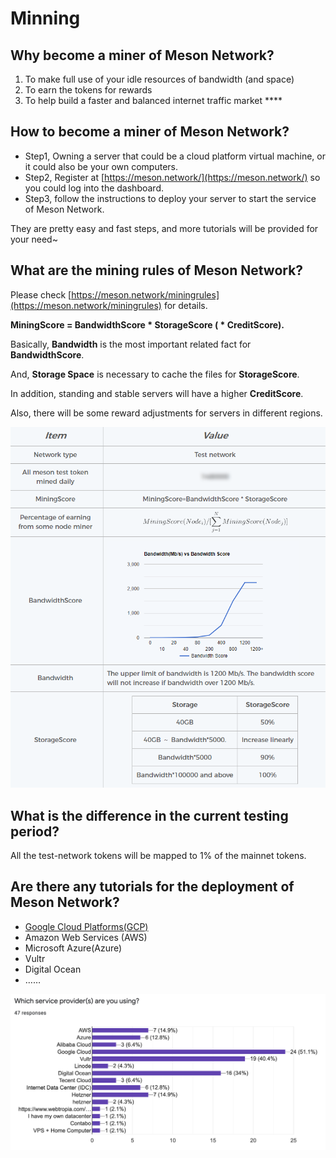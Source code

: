 # Minning

## **Why become a miner of Meson Network?**

1. To make full use of your idle resources of bandwidth \(and space\)
2. To earn the tokens for rewards
3. To help build a faster and balanced internet traffic market ****

## How to become a miner of Meson Network?

* Step1, Owning a server that could be a cloud platform virtual machine, or it could also be your own computers.
* Step2, Register at [https://meson.network/](https://meson.network/) so you could log into the dashboard.
* Step3, follow the instructions to deploy your server to start the service of Meson Network.

They are pretty easy and fast steps, and more tutorials will be provided for your need~

## **What are the mining rules of Meson Network?**

Please check [https://meson.network/miningrules](https://meson.network/miningrules) for details.

**MiningScore = BandwidthScore \* StorageScore \( \* CreditScore\).**

Basically, **Bandwidth** is the most important related fact for **BandwidthScore**.

And, **Storage Space** is necessary to cache the files for **StorageScore**.

In addition, standing and stable servers will have a higher **CreditScore**.

Also, there will be some reward adjustments for servers in different regions.  


![](../.gitbook/assets/image%20%287%29.png)

## **What is the difference in the current testing period?**

All the test-network tokens will be mapped to 1% of the mainnet tokens.

## **Are there any tutorials for the deployment of Meson Network?**

* [Google Cloud Platforms\(GCP\)](https://app.gitbook.com/@mesonnetwork/s/meson-network/deploy-meson/google-cloud-platform/) 
* Amazon Web Services \(AWS\)
* Microsoft Azure\(Azure\)
* Vultr
* Digital Ocean
* ……

![](../.gitbook/assets/image.png)

  




